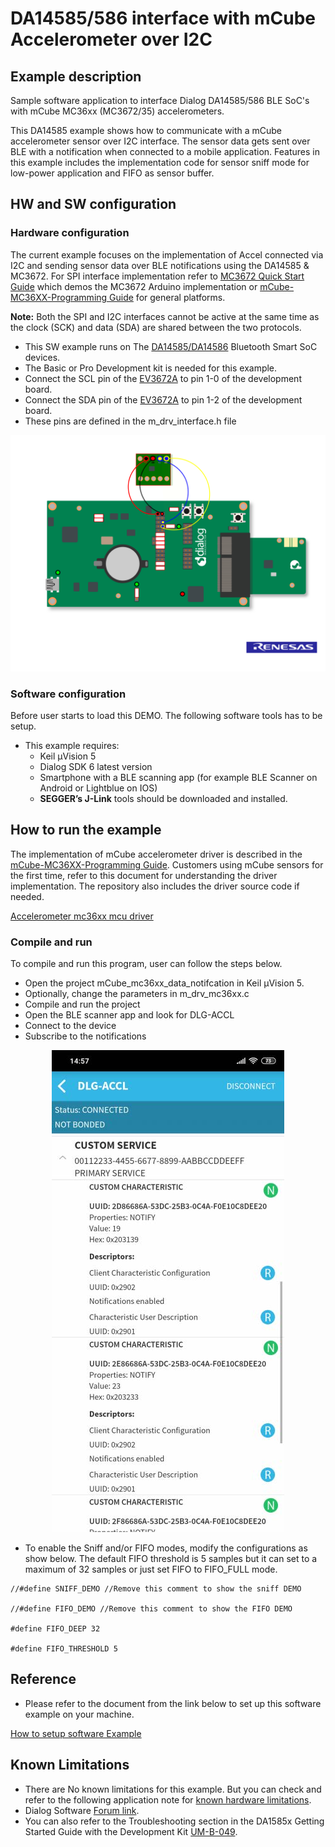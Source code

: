 # DA14585/586 interface with mCube Accelerometer over I2C

## Example description

Sample software application to interface Dialog DA14585/586 BLE SoC's with mCube MC36xx (MC3672/35) accelerometers.

This DA14585 example shows how to communicate with a mCube accelerometer sensor over I2C interface. The sensor data gets sent over BLE with a notification when connected to a mobile application. Features in this example includes the implementation code for sensor sniff mode for low-power application and FIFO as sensor buffer.


## HW and SW configuration

### Hardware configuration

The current example focuses on the implementation of Accel connected via I2C and sending sensor data over BLE notifications using the DA14585 & MC3672. For SPI interface implementation refer to [MC3672 Quick Start Guide](https://mcubemems.com/wp-content/uploads/2018/05/MC3672-Quick-Start-Guide-APS-045-0017v1.2.pdf) which demos the MC3672 Arduino implementation or [mCube-MC36XX-Programming Guide](https://github.com/mcubemems/Accelerometer_mc36xx_mcu_driver/blob/master/MC36XX_MCU_3.1.0/mCube%20-%20MC36XX%20-%20Programming%20Guide%20%20v1.1.1.pdf) for general platforms.

**Note:** Both the SPI and I2C interfaces cannot be active at the same time as the clock (SCK) and data (SDA) are shared between the two protocols.

- This SW example runs on The [DA14585/DA14586](https://www.dialog-semiconductor.com/products/connectivity/bluetooth-low-energy/smartbond-da14585-and-da14586) Bluetooth Smart SoC devices.
- The Basic or Pro Development kit is needed for this example.
- Connect the SCL pin of the [EV3672A](https://mcubemems.com/product/mc3672-3-axis-accelerometer) to pin 1-0 of the development board.
- Connect the SDA pin of the [EV3672A](https://mcubemems.com/product/mc3672-3-axis-accelerometer) to pin 1-2 of the development board.
- These pins are defined in the m_drv_interface.h file

<p align="center">
	<img src="assets/Hardware_setup_DA14585_MC36xx.svg">
</p>

### Software configuration

Before user starts to load this DEMO. The following software tools has to be setup.
- This example requires:
	- Keil μVision 5
	- Dialog SDK 6 latest version
	- Smartphone with a BLE scanning app (for example BLE Scanner on Android or Lightblue on IOS)
	- **SEGGER’s J-Link** tools should be downloaded and installed.


## How to run the example

The implementation of mCube accelerometer driver is described in the [mCube-MC36XX-Programming Guide](https://github.com/mcubemems/Accelerometer_mc36xx_mcu_driver/blob/master/MC36XX_MCU_3.1.0/mCube%20-%20MC36XX%20-%20Programming%20Guide%20%20v1.1.1.pdf). Customers using mCube sensors for the first time, refer to this document for understanding the driver implementation. The repository also includes the driver source code if needed.

[Accelerometer mc36xx mcu driver](https://github.com/mcubemems/Accelerometer_mc36xx_mcu_driver)

### Compile and run

To compile and run this program, user can follow the steps below.
- Open the project mCube_mc36xx_data_notifcation in Keil μVision 5.
- Optionally, change the parameters in m_drv_mc36xx.c
- Compile and run the project
- Open the BLE scanner app and look for DLG-ACCL
- Connect to the device
- Subscribe to the notifications

<p align="center"> 
	<img src="assets/BLE_Notif_DA14585_MC36xx.jpg">
</p>

- To enable the Sniff and/or FIFO modes, modify the configurations as show below. The default FIFO threshold is 5 samples but it can set to a maximum of 32 samples or just set FIFO to FIFO_FULL mode.

>
	//#define SNIFF_DEMO //Remove this comment to show the sniff DEMO

	//#define FIFO_DEMO //Remove this comment to show the FIFO DEMO

	#define FIFO_DEEP 32

	#define FIFO_THRESHOLD 5


## Reference

- Please refer to the document from the link below to set up this software example on your machine.

 [How to setup software Example](https://www.dialog-semiconductor.com/sites/default/files/sw-example-da1458x-example-setup.pdf)

## Known Limitations

- There are No known limitations for this example. But you can check and refer to the following application note for
[known hardware limitations](https://www.dialog-semiconductor.com/sites/default/files/da1458x-knownlimitations_2019_01_07.pdf).
- Dialog Software [Forum link](https://support.dialog-semiconductor.com/forums/dialog-smartbond-bluetooth-low-energy-%E2%80%93-software).
- You can also refer to the Troubleshooting section in the DA1585x Getting Started Guide with the Development Kit [UM-B-049](https://www.dialog-semiconductor.com/sites/default/files/um-b-049_da14585da14586_getting_started_guide_v2.1_0.pdf).


